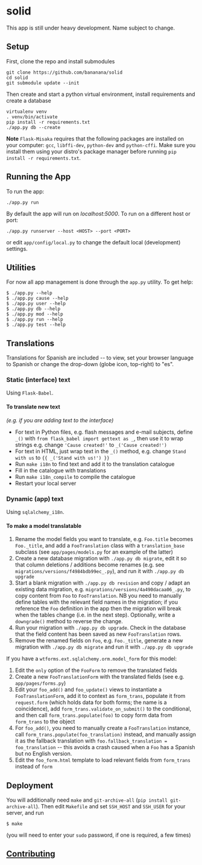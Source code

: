 # solid

This app is still under heavy development. Name subject to change.

## Setup

First, clone the repo and install submodules

    git clone https://github.com/bananana/solid
    cd solid
    git submodule update --init

Then create and start a python virtual environment, install requirements and
create a database

    virtualenv venv
    . venv/bin/activate
    pip install -r requirements.txt
    ./app.py db --create

**Note** `Flask-Misaka` requires that the following packages are installed on
your computer: `gcc`, `libffi-dev`, `python-dev` and `python-cffi`. Make sure
you install them using your distro's package manager before running `pip install
-r requirements.txt`.

## Running the App

To run the app:

    ./app.py run

By default the app will run on *localhost:5000*. To run on a different host or
port:

    ./app.py runserver --host <HOST> --port <PORT>

or edit `app/config/local.py` to change the default local (development)
settings.

## Utilities

For now all app management is done through the `app.py` utility. To get help:

    $ ./app.py --help
    $ ./app.py cause --help
    $ ./app.py user --help
    $ ./app.py db --help
    $ ./app.py mod --help
    $ ./app.py run --help
    $ ./app.py test --help

## Translations

Translations for Spanish are included -- to view, set your browser language to
Spanish or change the drop-down (globe icon, top-right) to "es".

### Static (interface) text

Using `Flask-Babel`. 

#### To translate new text 

_(e.g. if you are adding text to the interface)_

 * For text in Python files, e.g. flash messages and e-mail subjects, define
     `_()` with `from flask_babel import gettext as _`, then use it to wrap
     strings e.g. change `'Cause created!'` to `_('Cause created!')`
 * For text in HTML, just wrap text in the `_()` method, e.g. change 
   `Stand with us` to `{{ _('Stand with us!') }}`
 * Run `make i18n` to find text and add it to the translation catalogue
 * Fill in the catalogue with translations
 * Run `make i18n_compile` to compile the catalogue
 * Restart your local server

### Dynamic (app) text

Using `sqlalchemy_i18n`. 

#### To make a model translatable

 1. Rename the model fields you want to translate, e.g. `Foo.title` becomes
     `Foo._title`, and add a `FooTranslation` class with a `translation_base`
     subclass (see `app/pages/models.py` for an example of the latter)
 1. Create a new database migration with `./app.py db migrate`, edit it so
     that column deletions / additions become renames (e.g. see
     `migrations/versions/f4984bdb99ec_.py`), and run it with `./app.py db upgrade`
 1. Start a blank migration with `./app.py db revision` and copy / adapt an
     existing data migration, e.g.  `migrations/versions/4a490dacaa06_.py`, to
     copy content from `Foo` to `FooTranslation`. NB you need to
     manually define tables with the relevant field names in the migration; if
     you reference the `Foo` definition in the app then the migration will break
     when the tables change (i.e. in the next step). Optionally, write a
     `downgrade()` method to reverse the change.
 1. Run your migration with `./app.py db upgrade`. Check in the database that the
     field content has been saved as new `FooTranslation` rows.
 1. Remove the renamed fields on `Foo`, e.g. `Foo._title`, generate a new
    migration with `./app.py db migrate` and run it with `./app.py db upgrade`

If you have a `wtforms.ext.sqlalchemy.orm.model_form` for this model:

 1. Edit the `only` option of the `FooForm` to remove the translated fields
 1. Create a new `FooTranslationForm` with the translated fields (see e.g.
    `app/pages/forms.py`)
 1. Edit your `foo_add()` and `foo_update()` views to instantiate a
    `FooTranslationForm`, add it to context as `form_trans`, populate it from
    `request.form` (which holds data for both forms; the name is a coincidence),
    add `form_trans.validate_on_submit()` to the conditional, and then call
    `form_trans.populate(foo)` to copy form data from `form_trans` to the object
 1. For `foo_add()`, you need to manually create a `FooTranslation` instance,
    call `form_trans.populate(foo_translation)` instead, and manually assign it
    as the fallback translation with `foo.fallback_translation = foo_translation`
    -- this avoids a crash caused when a `Foo` has a Spanish but no English
    version.
 1. Edit the `foo_form.html` template to load relevant fields from `form_trans`
    instead of `form`

## Deployment

You will additionally need `make` and `git-archive-all` 
(`pip install git-archive-all`). Then edit `Makefile` and set `SSH_HOST` and
`SSH_USER` for your server, and run

    $ make

(you will need to enter your `sudo` password, if one is required, a few times)

## [Contributing](CONTRIBUTING.md)
